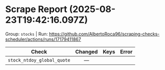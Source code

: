# Scrape Report (2025-08-23T19:42:16.097Z)

Group: `stocks`  |  Run: https://github.com/AlbertoRoca96/scraping-checks-scheduler/actions/runs/17179411867

| Check | Changed | Keys | Error |
|---|:---:|:--|:--|
| `stock_ntdoy_global_quote` | — |  |  |
